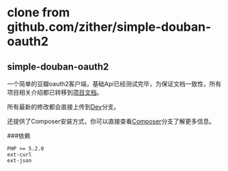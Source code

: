 # clone from github.com/zither/simple-douban-oauth2

## simple-douban-oauth2

一个简单的豆瓣oauth2客户端，基础Api已经测试完毕，为保证文档一致性，所有项目相关介绍都已转移到[项目文档](http://zither.github.com/simple-douban-oauth2)。

所有最新的修改都会直接上传到[Dev](https://github.com/zither/simple-douban-oauth2/tree/dev)分支。

还提供了Composer安装方式，你可以直接查看[Composer](https://github.com/zither/simple-douban-oauth2/tree/composer)分支了解更多信息。

###依赖

    PHP >= 5.2.0
    ext-curl
    ext-json
